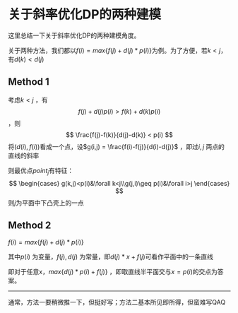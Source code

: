 # 关于斜率优化DP的两种建模

这里总结一下关于斜率优化DP的两种建模角度。

关于两种方法，我们都以$f(i) = max\{f(j)+d(j)*p(i)\}$为例。为了方便，若$k<j$，有$d(k)<d(j)$

## Method 1

考虑$k<j$ ，有
$$
f(j)+d(j)p(i)>f(k)+d(k)p(i)
$$
，则
$$
\frac{f(j)-f(k)}{d(j)-d(k)} < p(i)
$$
将$(d(i),f(i))$看成一个点，设$g(i,j) = \frac{f(i)-f(j)}{d(i)-d(j)}$ ，即过$i,j$ 两点的直线的斜率

则最优点$point_j$有特征：
$$
\begin{cases} g(k,j)<p(i)&\forall k<j\\g(j,i)\geq p(i)&\forall i>j \end{cases}
$$
则$j$为平面中下凸壳上的一点

## Method 2

$f(i) = max\{f(j)+d(j)*p(i)\}$

其中$p(i)$ 为变量，$f(j),d(j)$ 为常量，即$d(j)*x+f(j)$可看作平面中的一条直线

即对于任意x，$max\{d(j)*p(i)+f(j)\}$ ，即取直线半平面交与$x=p(i)$的交点为答案。

---

通常，方法一要稍微推一下，但挺好写；方法二基本所见即所得，但蛮难写QAQ